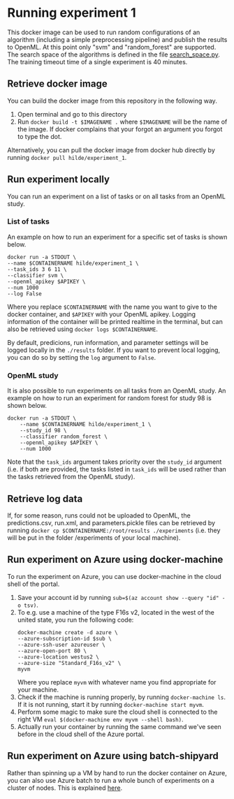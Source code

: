 # Running experiment 1
This docker image can be used to run random configurations of an algorithm (including a simple preprocessing pipeline) and publish the results to OpenML. At this point only "svm" and "random_forest" are supported. The search space of the algorithms is defined in the file [search_space.py](hyperimp/study/search_space.py). The training timeout time of a single experiment is 40 minutes.

## Retrieve docker image
You can build the docker image from this repository in the following way.
1. Open terminal and go to this directory
2. Run `docker build -t $IMAGENAME .` where `$IMAGENAME` will be the name of the image. If docker complains that your forgot an argument you forgot to type the dot.

Alternatively, you can pull the docker image from docker hub directly by running `docker pull hilde/experiment_1`.

## Run experiment locally
You can run an experiment on a list of tasks or on all tasks from an OpenML study.

### List of tasks
An example on how to run an experiment for a specific set of tasks is shown below.
```
docker run -a STDOUT \
--name $CONTAINERNAME hilde/experiment_1 \
--task_ids 3 6 11 \
--classifier svm \
--openml_apikey $APIKEY \
--num 1000
--log False
```
Where you replace `$CONTAINERNAME` with the name you want to give to the docker container, and `$APIKEY` with your OpenML apikey. Logging information of the container will be printed realtime in the terminal, but can also be retrieved using `docker logs $CONTAINERNAME`.

By default, predicions, run information, and parameter settings will be logged locally in the `./results` folder. If you want to prevent local logging, you can do so by  setting the `log` argument to `False`.

### OpenML study
It is also possible to run experiments on all tasks from an OpenML study. An example on how to run an experiment for random forest for study 98 is shown below.
```
docker run -a STDOUT \
    --name $CONTAINERNAME hilde/experiment_1 \
    --study_id 98 \
    --classifier random_forest \
    --openml_apikey $APIKEY \
    --num 1000
```
Note that the `task_ids` argument takes priority over the `study_id` argument (i.e. if both are provided, the tasks listed in `task_ids` will be used rather than the tasks retrieved from the OpenML study).

## Retrieve log data
If, for some reason, runs could not be uploaded to OpenML, the predictions.csv, run.xml, and parameters.pickle files can be retrieved by running `docker cp $CONTAINERNAME:/root/results ./experiments` (i.e. they will be put in the folder /experiments of your local machine).

## Run experiment on Azure using docker-machine
To run the experiment on Azure, you can use docker-machine in the cloud shell of the portal.

1. Save your account id by running `sub=$(az account show --query "id" -o tsv)`.
2. To e.g. use a machine of the type F16s v2, located in the west of the united state, you run the following code:
    ```
    docker-machine create -d azure \
    --azure-subscription-id $sub \
    --azure-ssh-user azureuser \
    --azure-open-port 80 \
    --azure-location westus2 \
    --azure-size "Standard_F16s_v2" \
    myvm
    ```
    Where you replace `myvm` with whatever name you find appropriate for your machine.
3. Check if the machine is running properly, by running `docker-machine ls`. If it is not running, start it by running `docker-machine start myvm`.
4. Perform some magic to make sure the cloud shell is connected to the right VM `eval $(docker-machine env myvm --shell bash)`.
5. Actually run your container by running the same command we've seen before in the cloud shell of the Azure portal.

## Run experiment on Azure using batch-shipyard
Rather than spinning up a VM by hand to run the docker container on Azure, you can also use Azure batch to run a whole bunch of experiments on a cluster of nodes. This is explained [here](/batch-shipyard_1/README).

